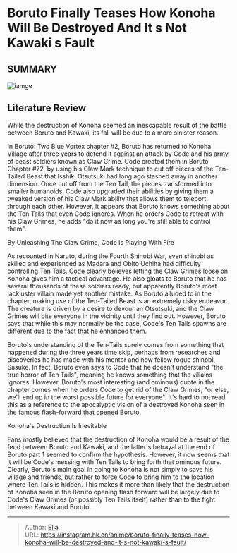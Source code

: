 # Boruto Finally Teases How Konoha Will Be Destroyed And It s Not Kawaki s Fault


## SUMMARY 

![iamge](https://static1.srcdn.com/wordpress/wp-content/uploads/2023/09/code-and-kawaki-in-front-of-destroyed-konoha.jpg)

## Literature Review

While the destruction of Konoha seemed an inescapable result of the battle between Boruto and Kawaki, its fall will be due to a more sinister reason.





In Boruto: Two Blue Vortex chapter #2, Boruto has returned to Konoha Village after three years to defend it against an attack by Code and his army of beast soldiers known as Claw Grime. Code created them in Boruto Chapter #72, by using his Claw Mark technique to cut off pieces of the Ten-Tailed Beast that Isshiki Otsutsuki had long ago stashed away in another dimension. Once cut off from the Ten Tail, the pieces transformed into smaller humanoids. Code also upgraded their abilities by giving them a tweaked version of his Claw Mark ability that allows them to teleport through each other. However, it appears that Boruto knows something about the Ten Tails that even Code ignores. When he orders Code to retreat with his Claw Grimes, he adds &#34;do it now as long you&#39;re still able to control them&#34;.





 By Unleashing The Claw Grime, Code Is Playing With Fire 
          

As recounted in Naruto, during the Fourth Shinobi War, even shinobi as skilled and experienced as Madara and Obito Uchiha had difficulty controlling Ten Tails. Code clearly believes letting the Claw Grimes loose on Konoha gives him a tactical advantage. He also gloats to Boruto that he has several thousands of these soldiers ready, but apparently Boruto&#39;s most lackluster villain made yet another mistake. As Boruto alluded to in the chapter, making use of the Ten-Tailed Beast is an extremely risky endeavor. The creature is driven by a desire to devour an Otsutsuki, and the Claw Grimes will bite everyone in the vicinity until they find out. However, Boruto says that while this may normally be the case, Code&#39;s Ten Tails spawns are different due to the fact that he enhanced them.




Boruto&#39;s understanding of the Ten-Tails surely comes from something that happened during the three years time skip, perhaps from researches and discoveries he has made with his mentor and now fellow rogue shinobi, Sasuke. In fact, Boruto even says to Code that he doesn&#39;t understand &#34;the true horror of Ten Tails&#34;, meaning he knows something that the villains ignores. However, Boruto&#39;s most interesting (and ominous) quote in the chapter comes when he orders Code to get rid of the Claw Grimes, &#34;or else, we&#39;ll end up in the worst possible future for everyone&#34;. It&#39;s hard to not read this as a reference to the apocalyptic vision of a destroyed Konoha seen in the famous flash-forward that opened Boruto.



 Konoha&#39;s Destruction Is Inevitable 
          

Fans mostly believed that the destruction of Konoha would be a result of the feud between Boruto and Kawaki, and the latter&#39;s betrayal at the end of Boruto part 1 seemed to confirm the hypothesis. However, it now seems that it will be Code&#39;s messing with Ten Tails to bring forth that ominous future. Clearly, Boruto&#39;s main goal in going to Konoha is not simply to save his village and friends, but rather to force Code to bring him to the location where Ten Tails is hidden. This makes it more than likely that the destruction of Konoha seen in the Boruto opening flash forward will be largely due to Code&#39;s Claw Grimes (or possibly Ten Tails itself) rather than to the fight between Kawaki and Boruto.






---

> Author: [Ella](https://instagram.hk.cn/)  
> URL: https://instagram.hk.cn/anime/boruto-finally-teases-how-konoha-will-be-destroyed-and-it-s-not-kawaki-s-fault/  

